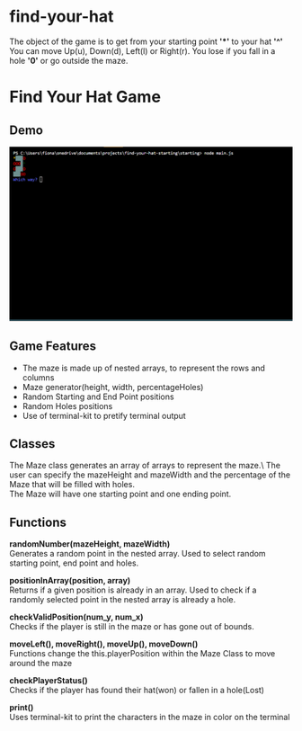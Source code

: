 # find-your-hat
The object of the game is to get from your starting point __'*'__ to your hat **'^'** \
You can move Up(u), Down(d), Left(l) or Right(r).
You lose if you fall in a hole **'0'** or go outside the maze.

# Find Your Hat Game
## Demo
![Find Your Hat Demo](mazedemo.gif)
## Game Features
- The maze is made up of nested arrays, to represent the rows and columns
- Maze generator(height, width, percentageHoles)
- Random Starting and End Point positions
- Random Holes positions
- Use of terminal-kit to pretify terminal output 
## Classes
The Maze class generates an array of arrays to represent the maze.\ 
The user can specify the mazeHeight and mazeWidth and the percentage of the Maze that will be filled with holes.\
The Maze will have one starting point and one ending point.   
## Functions
__randomNumber(mazeHeight, mazeWidth)__ \
Generates a random point in the nested array. Used to select random starting point, end point and holes. 

__positionInArray(position, array)__ \
Returns if a given position is already in an array. Used to check if a randomly selected point in the nested array is already a hole. 

__checkValidPosition(num_y, num_x)__\
Checks if the player is still in the maze or has gone out of bounds. 

__moveLeft(), moveRight(), moveUp(), moveDown()__ \
Functions change the this.playerPosition within the Maze Class to move around the maze

__checkPlayerStatus()__\
Checks if the player has found their hat(won) or fallen in a hole(Lost) 

__print()__\
Uses terminal-kit to print the characters in the maze in color on the terminal 



